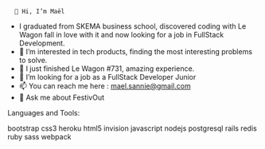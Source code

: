      👋 Hi, I’m Maël 

- I graduated from SKEMA business school, discovered coding with Le Wagon fall in love with it and now looking for a job in FullStack Development.
- 👀 I’m interested in tech products, finding the most interesting problems to solve.
- 🌱 I just finished Le Wagon #731, amazing experience.
- 💞️ I’m looking for a job as a FullStack Developer Junior
- 📫 You can reach me here : mael.sannie@gmail.com
- 💬 Ask me about FestivOut

<!---
Sangorak/Sangorak is a ✨ special ✨ repository because its `README.md` (this file) appears on your GitHub profile.
You can click the Preview link to take a look at your changes.
--->

Languages and Tools:

bootstrap 
css3 
heroku 
html5 
invision 
javascript 
nodejs 
postgresql 
rails 
redis 
ruby 
sass 
webpack
